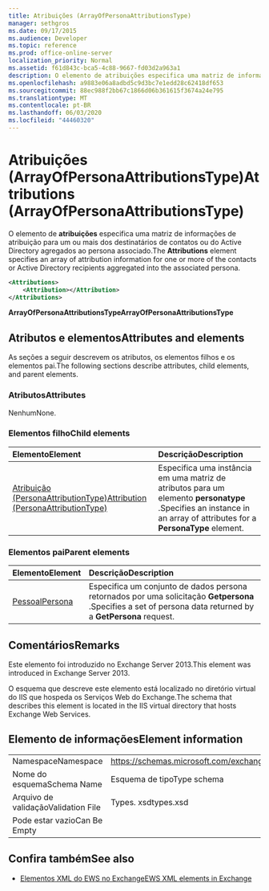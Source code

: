 ```yaml
---
title: Atribuições (ArrayOfPersonaAttributionsType)
manager: sethgros
ms.date: 09/17/2015
ms.audience: Developer
ms.topic: reference
ms.prod: office-online-server
localization_priority: Normal
ms.assetid: f61d843c-bca5-4c88-9667-fd03d2a963a1
description: O elemento de atribuições especifica uma matriz de informações de atribuição para um ou mais dos destinatários de contatos ou do Active Directory agregados ao persona associado.
ms.openlocfilehash: a9883e06a8adbd5c9d3bc7e1edd28c62418df653
ms.sourcegitcommit: 88ec988f2bb67c1866d06b361615f3674a24e795
ms.translationtype: MT
ms.contentlocale: pt-BR
ms.lasthandoff: 06/03/2020
ms.locfileid: "44460320"
---
```

# <a name="attributions-arrayofpersonaattributionstype"></a><span data-ttu-id="0cbdc-103">Atribuições (ArrayOfPersonaAttributionsType)</span><span class="sxs-lookup"><span data-stu-id="0cbdc-103">Attributions (ArrayOfPersonaAttributionsType)</span></span>

<span data-ttu-id="0cbdc-104">O elemento de **atribuições** especifica uma matriz de informações de atribuição para um ou mais dos destinatários de contatos ou do Active Directory agregados ao persona associado.</span><span class="sxs-lookup"><span data-stu-id="0cbdc-104">The **Attributions** element specifies an array of attribution information for one or more of the contacts or Active Directory recipients aggregated into the associated persona.</span></span> 
  
```XML
<Attributions>
    <Attribution></Attribution>
</Attributions>
```

 <span data-ttu-id="0cbdc-105">**ArrayOfPersonaAttributionsType**</span><span class="sxs-lookup"><span data-stu-id="0cbdc-105">**ArrayOfPersonaAttributionsType**</span></span>
## <a name="attributes-and-elements"></a><span data-ttu-id="0cbdc-106">Atributos e elementos</span><span class="sxs-lookup"><span data-stu-id="0cbdc-106">Attributes and elements</span></span>

<span data-ttu-id="0cbdc-107">As seções a seguir descrevem os atributos, os elementos filhos e os elementos pai.</span><span class="sxs-lookup"><span data-stu-id="0cbdc-107">The following sections describe attributes, child elements, and parent elements.</span></span>
  
### <a name="attributes"></a><span data-ttu-id="0cbdc-108">Atributos</span><span class="sxs-lookup"><span data-stu-id="0cbdc-108">Attributes</span></span>

<span data-ttu-id="0cbdc-109">Nenhum</span><span class="sxs-lookup"><span data-stu-id="0cbdc-109">None.</span></span>
  
### <a name="child-elements"></a><span data-ttu-id="0cbdc-110">Elementos filho</span><span class="sxs-lookup"><span data-stu-id="0cbdc-110">Child elements</span></span>

|<span data-ttu-id="0cbdc-111">**Elemento**</span><span class="sxs-lookup"><span data-stu-id="0cbdc-111">**Element**</span></span>|<span data-ttu-id="0cbdc-112">**Descrição**</span><span class="sxs-lookup"><span data-stu-id="0cbdc-112">**Description**</span></span>|
|:-----|:-----|
|[<span data-ttu-id="0cbdc-113">Atribuição (PersonaAttributionType)</span><span class="sxs-lookup"><span data-stu-id="0cbdc-113">Attribution (PersonaAttributionType)</span></span>](attribution-personaattributiontype.md) <br/> |<span data-ttu-id="0cbdc-114">Especifica uma instância em uma matriz de atributos para um elemento **personatype** .</span><span class="sxs-lookup"><span data-stu-id="0cbdc-114">Specifies an instance in an array of attributes for a **PersonaType** element.</span></span>  <br/> |
   
### <a name="parent-elements"></a><span data-ttu-id="0cbdc-115">Elementos pai</span><span class="sxs-lookup"><span data-stu-id="0cbdc-115">Parent elements</span></span>

|<span data-ttu-id="0cbdc-116">**Elemento**</span><span class="sxs-lookup"><span data-stu-id="0cbdc-116">**Element**</span></span>|<span data-ttu-id="0cbdc-117">**Descrição**</span><span class="sxs-lookup"><span data-stu-id="0cbdc-117">**Description**</span></span>|
|:-----|:-----|
|[<span data-ttu-id="0cbdc-118">Pessoal</span><span class="sxs-lookup"><span data-stu-id="0cbdc-118">Persona</span></span>](persona.md) <br/> |<span data-ttu-id="0cbdc-119">Especifica um conjunto de dados persona retornados por uma solicitação **Getpersona** .</span><span class="sxs-lookup"><span data-stu-id="0cbdc-119">Specifies a set of persona data returned by a **GetPersona** request.</span></span>  <br/> |
   
## <a name="remarks"></a><span data-ttu-id="0cbdc-120">Comentários</span><span class="sxs-lookup"><span data-stu-id="0cbdc-120">Remarks</span></span>

<span data-ttu-id="0cbdc-121">Este elemento foi introduzido no Exchange Server 2013.</span><span class="sxs-lookup"><span data-stu-id="0cbdc-121">This element was introduced in Exchange Server 2013.</span></span>
  
<span data-ttu-id="0cbdc-122">O esquema que descreve este elemento está localizado no diretório virtual do IIS que hospeda os Serviços Web do Exchange.</span><span class="sxs-lookup"><span data-stu-id="0cbdc-122">The schema that describes this element is located in the IIS virtual directory that hosts Exchange Web Services.</span></span>
  
## <a name="element-information"></a><span data-ttu-id="0cbdc-123">Elemento de informações</span><span class="sxs-lookup"><span data-stu-id="0cbdc-123">Element information</span></span>

|||
|:-----|:-----|
|<span data-ttu-id="0cbdc-124">Namespace</span><span class="sxs-lookup"><span data-stu-id="0cbdc-124">Namespace</span></span>  <br/> |https://schemas.microsoft.com/exchange/services/2006/types  <br/> |
|<span data-ttu-id="0cbdc-125">Nome do esquema</span><span class="sxs-lookup"><span data-stu-id="0cbdc-125">Schema Name</span></span>  <br/> |<span data-ttu-id="0cbdc-126">Esquema de tipo</span><span class="sxs-lookup"><span data-stu-id="0cbdc-126">Type schema</span></span>  <br/> |
|<span data-ttu-id="0cbdc-127">Arquivo de validação</span><span class="sxs-lookup"><span data-stu-id="0cbdc-127">Validation File</span></span>  <br/> |<span data-ttu-id="0cbdc-128">Types. xsd</span><span class="sxs-lookup"><span data-stu-id="0cbdc-128">types.xsd</span></span>  <br/> |
|<span data-ttu-id="0cbdc-129">Pode estar vazio</span><span class="sxs-lookup"><span data-stu-id="0cbdc-129">Can Be Empty</span></span>  <br/> ||
   
## <a name="see-also"></a><span data-ttu-id="0cbdc-130">Confira também</span><span class="sxs-lookup"><span data-stu-id="0cbdc-130">See also</span></span>

- [<span data-ttu-id="0cbdc-131">Elementos XML do EWS no Exchange</span><span class="sxs-lookup"><span data-stu-id="0cbdc-131">EWS XML elements in Exchange</span></span>](ews-xml-elements-in-exchange.md)

